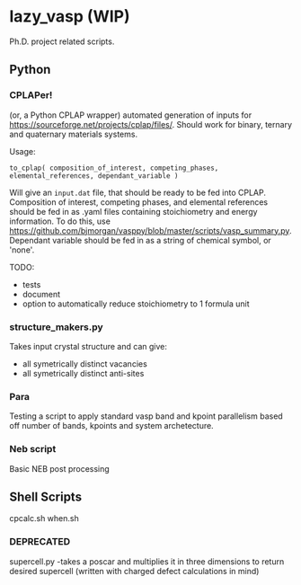 # lazy_vasp (WIP)
Ph.D. project related scripts. 

## Python

### CPLAPer! 

(or, a Python CPLAP wrapper) automated generation of inputs for https://sourceforge.net/projects/cplap/files/. Should work for binary, ternary and quaternary materials systems. 

Usage:

``` to_cplap( composition_of_interest, competing_phases, elemental_references, dependant_variable ) ```

Will give an `input.dat` file, that should be ready to be fed into CPLAP. Composition of interest, competing phases, and elemental references should be fed in as .yaml files containing stoichiometry and energy information. To do this, use https://github.com/bjmorgan/vasppy/blob/master/scripts/vasp_summary.py. Dependant variable should be fed in as a string of chemical symbol, or 'none'. 

TODO:
 - tests
 - document
 - option to automatically reduce stoichiometry to 1 formula unit
 
### structure_makers.py

Takes input crystal structure and can give:

 - all symetrically distinct vacancies
 - all symetrically distinct anti-sites

### Para

Testing a script to apply standard vasp band and kpoint parallelism based off number of bands, kpoints and system archetecture. 

### Neb script

Basic NEB post processing

## Shell Scripts

cpcalc.sh
when.sh  


### DEPRECATED

supercell.py
 -takes a poscar and multiplies it in three dimensions to return desired supercell (written with charged defect calculations in mind) 
